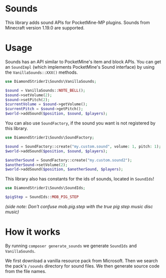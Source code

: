 # Sounds

This library adds sound APIs for PocketMine-MP plugins. Sounds from Minecraft version 1.19.0 are supported.

# Usage

Sounds has an API similar to PocketMine's item and block APIs. You can get an `SoundImpl` (which implements PocketMine's Sound interface) by using the `VanillaSounds::XXX()` methods.

```php
use DiamondStrider1\Sounds\VanillaSounds;

$sound = VanillaSounds::NOTE_BELL();
$sound->setVolume(2);
$sound->setPitch(2);
$currentVolume = $sound->getVolume();
$currentPitch = $sound->getPitch();
$world->addSound($position, $sound, $players);
```

You can also use `SoundFactory`, if the sound you want is not registered by this library.

```php
use DiamondStrider1\Sounds\SoundFactory;

$sound = SoundFactory::create("my.custom.sound", volume: 1, pitch: 1);
$world->addSound($position, $sound, $players);

$anotherSound = SoundFactory::create("my.custom.sound2");
$anotherSound->setVolume(2);
$world->addSound($position, $anotherSound, $players);
```

This library also has constants for the ids of sounds, located in `SoundIds`!

```php
use DiamondStrider1\Sounds\SoundIds;

$pigStep = SoundIds::MOB_PIG_STEP
```

*(side note: Don't confuse mob.pig.step with the true pig step music disc music)*

# How it works

By running `composer generate_sounds` we generate `SoundIds` and `VanillaSounds`.

We first download a vanilla resource pack from Microsoft. Then we search the pack's
`/sounds` directory for sound files. We then generate source code from the file names.
